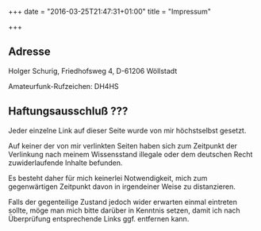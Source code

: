 +++
date = "2016-03-25T21:47:31+01:00"
title = "Impressum"

+++

## Adresse
Holger Schurig,
Friedhofsweg 4,
D-61206 Wöllstadt

Amateurfunk-Rufzeichen: DH4HS

## Haftungsausschluß ???

Jeder einzelne Link auf dieser Seite wurde von mir höchstselbst
gesetzt.

Auf keiner der von mir verlinkten Seiten haben sich zum Zeitpunkt der
Verlinkung nach meinem Wissensstand illegale oder dem deutschen Recht
zuwiderlaufende Inhalte befunden.

Es besteht daher für mich keinerlei Notwendigkeit, mich zum
gegenwärtigen Zeitpunkt davon in irgendeiner Weise zu distanzieren.

Falls der gegenteilige Zustand jedoch wider erwarten einmal eintreten
sollte, möge man mich bitte darüber in Kenntnis setzen, damit ich nach
Überprüfung entsprechende Links ggf. entfernen kann.
